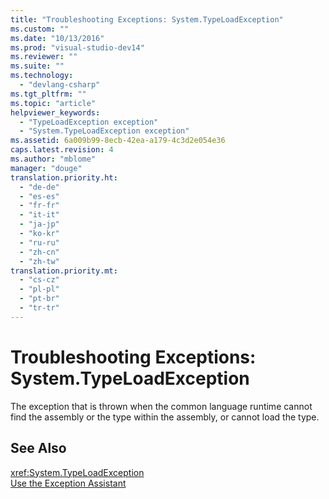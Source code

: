 ```yaml
---
title: "Troubleshooting Exceptions: System.TypeLoadException"
ms.custom: ""
ms.date: "10/13/2016"
ms.prod: "visual-studio-dev14"
ms.reviewer: ""
ms.suite: ""
ms.technology: 
  - "devlang-csharp"
ms.tgt_pltfrm: ""
ms.topic: "article"
helpviewer_keywords: 
  - "TypeLoadException exception"
  - "System.TypeLoadException exception"
ms.assetid: 6a009b99-8ecb-42ea-a179-4c3d2e054e36
caps.latest.revision: 4
ms.author: "mblome"
manager: "douge"
translation.priority.ht: 
  - "de-de"
  - "es-es"
  - "fr-fr"
  - "it-it"
  - "ja-jp"
  - "ko-kr"
  - "ru-ru"
  - "zh-cn"
  - "zh-tw"
translation.priority.mt: 
  - "cs-cz"
  - "pl-pl"
  - "pt-br"
  - "tr-tr"
---
```

# Troubleshooting Exceptions: System.TypeLoadException
The exception that is thrown when the common language runtime cannot find the assembly or the type within the assembly, or cannot load the type.  
  
## See Also  
 <xref:System.TypeLoadException>   
 [Use the Exception Assistant](../Topic/How%20to:%20Use%20the%20Exception%20Assistant.md)